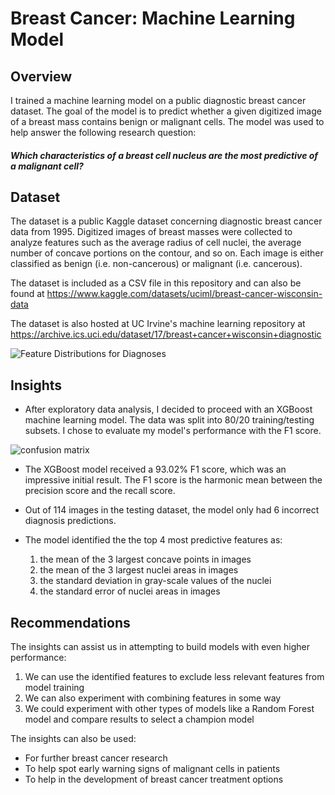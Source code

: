 # Breast Cancer: Machine Learning Model

## Overview

I trained a machine learning model on a public diagnostic breast cancer dataset. The goal of the model is to predict whether a given digitized image of a breast mass contains benign or malignant cells. The model was used to help answer the following research question:

#### <i>Which characteristics of a breast cell nucleus are the most predictive of a malignant cell?</i>

## Dataset 

The dataset is a public Kaggle dataset concerning diagnostic breast cancer data from 1995. Digitized images of breast masses were collected to analyze features such as the average radius of cell nuclei, the average number of concave portions on the contour, and so on. Each image is either classified as benign (i.e. non-cancerous) or malignant (i.e. cancerous).

The dataset is included as a CSV file in this repository and can also be found at https://www.kaggle.com/datasets/uciml/breast-cancer-wisconsin-data

The dataset is also hosted at UC Irvine's machine learning repository at https://archive.ics.uci.edu/dataset/17/breast+cancer+wisconsin+diagnostic

![Feature Distributions for Diagnoses](https://github.com/cwentz12/Breast-Cancer-Machine-Learning-Model/assets/115527862/2ce88529-5940-44f9-84b5-514049f08805)

## Insights

* After exploratory data analysis, I decided to proceed with an XGBoost machine learning model. The data was split into 80/20 training/testing subsets. I chose to evaluate my model's performance with the F1 score.

![confusion matrix](https://github.com/cwentz12/Breast-Cancer-Machine-Learning-Model/assets/115527862/57742578-a0e9-4793-b989-8b92f5a6873c)



* The XGBoost model received a 93.02% F1 score, which was an impressive initial result. The F1 score is the harmonic mean between the precision score and the recall score.

* Out of 114 images in the testing dataset, the model only had 6 incorrect diagnosis predictions.

* The model identified the the top 4 most predictive features as:
     1) the mean of the 3 largest concave points in images
     2) the mean of the 3 largest nuclei areas in images
     3) the standard deviation in gray-scale values of the nuclei
     4) the standard error of nuclei areas in images

## Recommendations

The insights can assist us in attempting to build models with even higher performance:

1) We can use the identified features to exclude less relevant features from model training
2) We can also experiment with combining features in some way
3) We could experiment with other types of models like a Random Forest model and compare results to select a champion model

The insights can also be used:
* For further breast cancer research
* To help spot early warning signs of malignant cells in patients
* To help in the development of breast cancer treatment options
